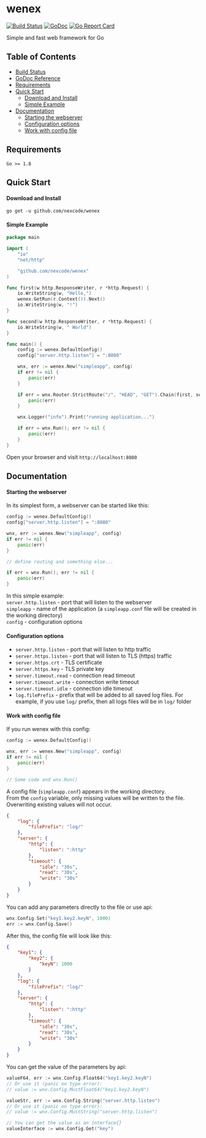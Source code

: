 # wenex

[![Build Status](https://api.travis-ci.com/nexcode/wenex.svg?branch=master)](https://travis-ci.com/nexcode/wenex)
[![GoDoc](https://godoc.org/github.com/nexcode/wenex?status.svg)](https://godoc.org/github.com/nexcode/wenex)
[![Go Report Card](https://goreportcard.com/badge/github.com/nexcode/wenex)](https://goreportcard.com/report/github.com/nexcode/wenex)

Simple and fast web framework for Go

## Table of Contents

* [Build Status](https://travis-ci.org/nexcode/wenex)
* [GoDoc Reference](https://godoc.org/github.com/nexcode/wenex)
* [Requirements](#requirements)
* [Quick Start](#quick-start)
  * [Download and Install](#download-and-install)
  * [Simple Example](#simple-example)
* [Documentation](#documentation)
  * [Starting the webserver](#starting-the-webserver)
  * [Configuration options](#configuration-options)
  * [Work with config file](#work-with-config-file)

## Requirements

    Go >= 1.8

## Quick Start

#### Download and Install

    go get -u github.com/nexcode/wenex

#### Simple Example

```go
package main

import (
	"io"
	"net/http"

	"github.com/nexcode/wenex"
)

func first(w http.ResponseWriter, r *http.Request) {
	io.WriteString(w, "Hello,")
	wenex.GetRun(r.Context()).Next()
	io.WriteString(w, "!")
}

func second(w http.ResponseWriter, r *http.Request) {
	io.WriteString(w, " World")
}

func main() {
	config := wenex.DefaultConfig()
	config["server.http.listen"] = ":8080"

	wnx, err := wenex.New("simpleapp", config)
	if err != nil {
		panic(err)
	}

	if err = wnx.Router.StrictRoute("/", "HEAD", "GET").Chain(first, second); err != nil {
		panic(err)
	}

	wnx.Logger("info").Print("running application...")

	if err = wnx.Run(); err != nil {
		panic(err)
	}
}
```

Open your browser and visit `http://localhost:8080`

## Documentation

#### Starting the webserver

In its simplest form, a webserver can be started like this:

```go
config := wenex.DefaultConfig()
config["server.http.listen"] = ":8080"

wnx, err := wenex.New("simpleapp", config)
if err != nil {
	panic(err)
}

// define routing and something else...

if err = wnx.Run(); err != nil {
	panic(err)
}
```

In this simple example:  
`server.http.listen` - port that will listen to the webserver  
`simpleapp` - name of the application (a `simpleapp.conf` file will be created in the working directory)  
`config` - configuration options

#### Configuration options

* `server.http.listen` - port that will listen to http traffic
* `server.https.listen` - port that will listen to TLS (https) traffic
* `server.https.crt` - TLS certificate
* `server.https.key` - TLS private key
* `server.timeout.read` - connection read timeout
* `server.timeout.write` - connection write timeout
* `server.timeout.idle` - connection idle timeout
* `log.filePrefix` - prefix that will be added to all saved log files.
	For example, if you use `log/` prefix, then all logs files will be in `log/` folder

#### Work with config file

If you run wenex with this config:
```go
config := wenex.DefaultConfig()

wnx, err := wenex.New("simpleapp", config)
if err != nil {
	panic(err)
}

// Some code and wnx.Run()
```

A config file (`simpleapp.conf`) appears in the working directory.  
From the `config` variable, only missing values will be written to the file.  
Overwriting existing values will not occur.
```json
{
    "log": {
        "filePrefix": "log/"
    },
    "server": {
        "http": {
            "listen": ":http"
        },
        "timeout": {
            "idle": "30s",
            "read": "30s",
            "write": "30s"
        }
    }
}
```

You can add any parameters directly to the file or use api:
```go
wnx.Config.Set("key1.key2.keyN", 1000)
err := wnx.Config.Save()
```

After this, the config file will look like this:
```json
{
    "key1": {
        "key2": {
            "keyN": 1000
        }
    },
    "log": {
        "filePrefix": "log/"
    },
    "server": {
        "http": {
            "listen": ":http"
        },
        "timeout": {
            "idle": "30s",
            "read": "30s",
            "write": "30s"
        }
    }
}
```

You can get the value of the parameters by api:
```go
valueF64, err := wnx.Config.Float64("key1.key2.keyN")
// Or use it (panic on type error):
// value := wnx.Config.MustFloat64("key1.key2.keyN")

valueStr, err := wnx.Config.String("server.http.listen")
// Or use it (panic on type error):
// value := wnx.Config.MustString("server.http.listen")

// You can get the value as an interface{}
valueInterface := wnx.Config.Get("key")
```
